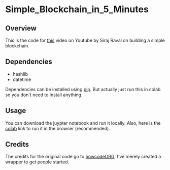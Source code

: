 # Simple_Blockchain_in_5_Minutes

## Overview 

This is the code for [this](https://youtu.be/MViBvQXQ3mM) video on Youtube by Siraj Raval on building a simple blockchain. 

## Dependencies

* hashlib
* datetime

Dependencies can be installed using [pip](https://pypi.org/project/pip/). But actually just run this in colab so you don't need to install anything. 

## Usage 

You can download the juypter notebook and run it locally. Also, here is the [colab](https://colab.research.google.com/drive/1sLAFXSa9S_R2CWLPNrPCJ05Px52FbQeI) link to run it in the browser (recommended). 

## Credits

The credits for the original code go to [howcodeORG](https://github.com/howCodeORG/Simple-Python-Blockchain). I've merely created a wrapper to get people started. 
